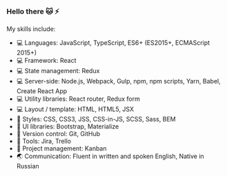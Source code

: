 ### Hello there :cat: :zap:

My skills include:
- :computer: Languages: JavaScript, TypeScript, ES6+ (ES2015+, ECMAScript 2015+)
- :computer: Framework: React
- :computer: State management: Redux
- :computer: Server-side: Node.js, Webpack, Gulp, npm, npm scripts, Yarn, Babel, Create React App
- :computer: Utility libraries: React router, Redux form
- :computer: Layout / template: HTML, HTML5, JSX
- :watermelon: Styles: CSS, CSS3, JSS, CSS-in-JS, SCSS, Sass, BEM
- :watermelon: UI libraries: Bootstrap, Materialize
- :electric_plug: Version control: Git, GitHub
- :electric_plug: Tools: Jira, Trello
- :electric_plug: Project management: Kanban
- :earth_asia: Communication: Fluent in written and spoken English, Native in Russian
